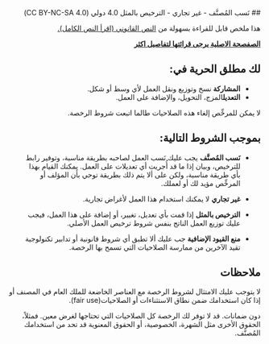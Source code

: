<div dir="rtl">
## نَسب المُصنَّف - غير تجاري - الترخيص بالمثل 4.0 دولي (CC BY-NC-SA 4.0) 

هذا ملخص قابل للقراءة بسهولة من [النص القانوني (اقرأ النص الكامل).](https://creativecommons.org/licenses/by-nc-sa/4.0/deed.ar)

[**الصفصحة الاصلية يرجى قرائتها لتفاصيل اكثر**](https://creativecommons.org/licenses/by-nc-sa/4.0/deed.ar)

## لك مطلق الحرية في:
- **المشاركة** نسخ وتوزيع ونقل العمل لأي وسط أو شكل. 
- **التعديل**المزج، التحويل، والإضافة على العمل.  

لا يمكن للمرخِّص إلغاء هذه الصلاحيات طالما اتبعت شروط الرخصة.

## بموجب الشروط التالية:

- **نَسب المُصنَّف** يجب عليك نَسب العمل لصاحبه بطريقة مناسبة، وتوفير رابط للترخيص، وبيان إذا ما قد أُجريت أي تعديلات على العمل. يمكنك القيام بهذا بأي طريقة مناسبة، ولكن على ألا يتم ذلك بطريقة توحي بأن المؤلف أو المرخِّص مؤيد لك أو لعملك. 

- **غير تجاري** لا يمكنك استخدام هذا العمل لأغراض تجارية. 

- **الترخيص بالمثل**  إذا قمت بأي تعديل، تغيير، أو إضافة على هذا العمل، فيجب عليك توزيع العمل الناتج بنفس شروط ترخيص العمل الأصلي.  

- **منع القيود الإضافية** جب عليك ألا تطبق أي شروط قانونية أو تدابير تكنولوجية تقيد الآخرين من ممارسة الصلاحيات التي تسمح بها الرخصة. 

## ملاحظات

لا يتوجب عليك الامتثال لشروط الرخصة مع العناصر الخاضعة للملك العام في المصنف أو إذا كان استخدامك ضمن نطاق الاستثناءات أو الصلاحيات(fair use). 

دون ضمانات. قد لا توفر لك الرخصة كل الصلاحيات التي تحتاجها لغرض معين. فمثلاً، الحقوق الأخرى مثل الشهرة، الخصوصية، أو الحقوق المعنوية قد تحد من استخدامك المُصنَّف. 


</div>

